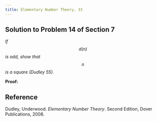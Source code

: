 ```yaml
---
title: Elementary Number Theory, 33
---
```


## Solution to Problem 14 of Section 7

*If $$d(n)$$ is odd, show that $$n$$ is a square (Dudley 55).*

**Proof:**

## Reference

Dudley, Underwood. *Elementary Number Theory*. Second Edition, Dover Publications, 2008.

